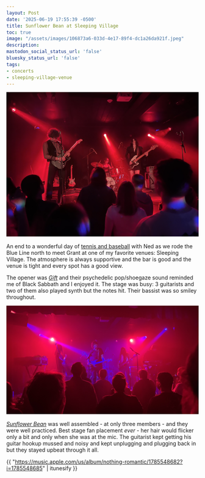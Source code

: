 ```yaml
---
layout: Post
date: '2025-06-19 17:55:39 -0500'
title: Sunflower Bean at Sleeping Village
toc: true
image: "/assets/images/106873a6-033d-4e17-89f4-dc1a26da921f.jpeg"
description:
mastodon_social_status_url: 'false'
bluesky_status_url: 'false'
tags:
- concerts
- sleeping-village-venue
---
```



![Sunflower Bean at Sleeping Village](/assets/images/106873a6-033d-4e17-89f4-dc1a26da921f.jpeg)

An end to a wonderful day of [tennis and baseball](https://www.joshbeckman.org/exercise/14851542630) with Ned as we rode the Blue Line north to meet Grant at one of my favorite venues: Sleeping Village. The atmosphere is always supportive and the bar is good and the venue is tight and every spot has a good view.

The opener was [_Gift_](https://www.gift-music.com/) and their psychedelic pop/shoegaze sound reminded me of Black Sabbath and I enjoyed it. The stage was busy: 3 guitarists and two of them also played synth but the notes hit. Their bassist was so smiley throughout.

![Gift at Sleeping Village](/assets/images/af4bf6ed-3be7-4822-b4f4-cd31938c318c.jpeg)

[_Sunflower Bean_](https://www.sunflowerbeanband.com/) was well assembled - at only three members - and they were well practiced. Best stage fan placement _ever_ - her hair would flicker only a bit and only when she was at the mic. The guitarist kept getting his guitar hookup mussed and noisy and kept unplugging and plugging back in but they stayed upbeat through it all. 

{{ "https://music.apple.com/us/album/nothing-romantic/1785548682?i=1785548685" | itunesify }}
